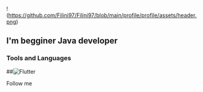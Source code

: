 !(https://github.com/Filini97/Filini97/blob/main/profile/profile/assets/header.png)

## I'm begginer Java developer


### Tools and Languages
##![Flutter]()

Follow me